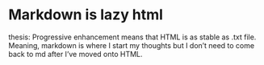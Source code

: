 # Markdown is lazy html
thesis: Progressive enhancement means that HTML is as stable as .txt file. Meaning, markdown is where I start my thoughts but I don’t need to come back to md after I’ve moved onto HTML.

